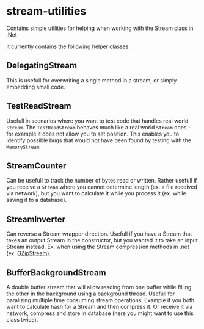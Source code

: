 # stream-utilities
Contains simple utilities for helping when working with the Stream class in .Net

It currently contains the following helper classes:

## DelegatingStream
This is usefull for overwriting a single method in a stream, or simply embedding small code.

## TestReadStream
Usefull in scenarios where you want to test code that handles real world `Stream`. The `TestReadStream` behaves much like a real world `Stream` does - for example it does not allow you to set position. This enables you to identify possible bugs that would not have been found by testing with the `MemoryStream`.

## StreamCounter
Can be usefull to track the number of bytes read or written. Rather usefull if you receive a `Stream` where you cannot determine length (ex. a file received via network), but you want to calculate it while you process it (ex. while saving it to a database).

## StreamInverter
Can reverse a Stream wrapper direction. Usefull if you have a Stream that takes an output Stream in the constructor, but you wanted it to take an input Stream instead. Ex. when using the Stream compression methods in .net (ex. [GZipStream](https://learn.microsoft.com/en-us/dotnet/api/system.io.compression.gzipstream?view=net-8.0)).

## BufferBackgroundStream
A double buffer stream that will allow reading from one buffer while filling the other in the background using a background thread. Usefull for paralizing multiple time consuming stream operations. Example if you both want to calculate hash for a Stream and then compress it. Or receive it via network, compress and store in database (here you might want to use this class twice).